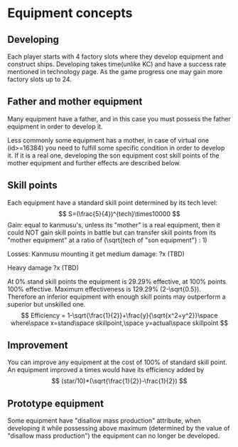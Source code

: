# Equipment concepts

## Developing

Each player starts with 4 factory slots where they develop equipment and construct ships. Developing takes time(unlike KC) and have a success rate mentioned in technology page. As the game progress one may gain more factory slots up to 24.

## Father and mother equipment

Many equipment have a father, and in this case you must possess the father equipment in order to develop it.

Less commonly some equipment has a mother, in case of virtual one (id>=16384) you need to fulfill some specific condition in order to develop it. If it is a real one, developing the son equipment cost skill points of the mother equipment and further effects are described below.

## Skill points

Each equipment have a standard skill point determined by its tech level:
$$
S=(\frac{5}{4})^{tech}\times10000
$$
Gain: equal to kanmusu's, unless its "mother" is a real equipment, then it could NOT gain skill points in battle but can transfer skill points from its "mother equipment" at a ratio of (\sqrt{tech of "son equipment"} : 1)

Losses: Kanmusu mounting it get medium damage: ?x (TBD)

Heavy damage ?x (TBD)

At 0% stand skill points the equipment is 29.29% effective, at 100% points 100% effective. Maximum effectiveness is 129.29% (2-\sqrt{0.5}). Therefore an inferior equipment with enough skill points may outperform a superior but unskilled one.
$$
Efficiency = 1-\sqrt{\frac{1}{2}}+\frac{y}{\sqrt{x^2+y^2}}\space where\space x=stand\space skillpoint,\space y=actual\space skillpoint
$$

## Improvement

You can improve any equipment at the cost of 100% of standard skill point. An equipment improved a times would have its efficiency added by
$$
(star/10)*(\sqrt{\frac{1}{2}}-\frac{1}{2})
$$


## Prototype equipment

Some equipment have "disallow mass production" attribute, when developing it while possessing above maximum (determined by the value of "disallow mass production") the equipment can no longer be developed.

